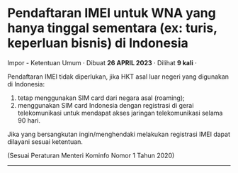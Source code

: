 Pendaftaran IMEI untuk WNA yang hanya tinggal sementara (ex: turis, keperluan bisnis) di Indonesia
==================================================================================================

Impor - Ketentuan Umum · Dibuat **26 APRIL 2023** · Dilihat **9 kali** ·

Pendaftaran IMEI tidak diperlukan, jika HKT asal luar negeri yang digunakan di Indonesia:

1.  tetap menggunakan SIM card dari negara asal (roaming);
2.  menggunakan SIM card Indonesia dengan registrasi di gerai telekomunikasi untuk mendapat akses jaringan telekomunikasi selama 90 hari.

Jika yang bersangkutan ingin/menghendaki melakukan registrasi IMEI dapat dilayani sesuai ketentuan.

(Sesuai Peraturan Menteri Kominfo Nomor 1 Tahun 2020)  

  
  
  

* * *